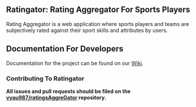## Ratingator: Rating Aggregator For Sports Players

Rating Aggregator is a web application where sports players and teams are subjectively rated against their sport skills and attributes by users.

## Documentation For Developers

Documentation for the project can be found on our [Wiki](https://github.com/vyau987/ratingsAggreGator/wiki).

### Contributing To Ratingator

**All issues and pull requests should be filed on the [vyau987/ratingsAggreGator](https://github.com/vyau987/ratingsAggreGator) repository.**
